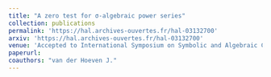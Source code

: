 ```yaml
---
title: "A zero test for σ-algebraic power series"
collection: publications
permalink: 'https://hal.archives-ouvertes.fr/hal-03132700'
arxiv: 'https://hal.archives-ouvertes.fr/hal-03132700'
venue: 'Accepted to International Symposium on Symbolic and Algebraic Computation (ISSAC) 2021'
paperurl:
coauthors: "van der Hoeven J."
---
```



